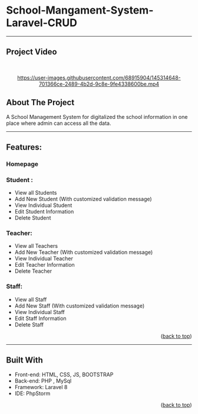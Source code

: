 # School-Mangament-System-Laravel-CRUD

---
## Project Video
<br />
<div align="center">





https://user-images.githubusercontent.com/68915904/145314648-701366ce-2489-4b2d-9c8e-9fe4338600be.mp4




 
</div>


<!-- ABOUT THE PROJECT-->
## About The Project
A School Management System for digitalized the school information in one place where admin can access all the data. 


---
## Features: 
### Homepage
### Student :
* View all Students
* Add New Student  (With customized validation message)
* View Individual Student
* Edit Student Information
* Delete Student

### Teacher:
* View all Teachers
* Add New Teacher (With customized validation message)
* View Individual Teacher
* Edit Teacher Information
* Delete Teacher

### Staff:
* View all Staff
* Add New Staff (With customized validation message)
* View Individual Staff
* Edit Staff Information
* Delete Staff
  
<p align="right">(<a href="#top">back to top</a>)</p>
  
---
## Built With
* Front-end: HTML, CSS, JS, BOOTSTRAP
* Back-end: PHP , MySql
* Framework: Laravel 8
* IDE: PhpStorm

<p align="right">(<a href="#top">back to top</a>)</p>



